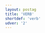 ```yaml
---
layout: postag
title: 'VERB'
shortdef: 'verb'
udver: '2'
---
```

<!-- Interlanguage links updated So kvě 14 19:01:59 CEST 2022 -->
